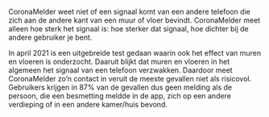 CoronaMelder weet niet of een signaal komt van een andere telefoon die zich aan de andere kant van een muur of vloer bevindt. CoronaMelder meet alleen hoe sterk het signaal is: hoe sterker dat signaal, hoe dichter bij de andere gebruiker je bent. 

In april 2021 is een uitgebreide test gedaan waarin ook het effect van muren en vloeren is onderzocht. Daaruit blijkt dat muren en vloeren in het algemeen het signaal van een telefoon verzwakken. Daardoor meet CoronaMelder zo’n contact in veruit de meeste gevallen niet als risicovol. Gebruikers krijgen in 87% van de gevallen dus geen melding als de persoon, die een besmetting meldde in de app, zich op een andere verdieping of in een andere kamer/huis bevond.
